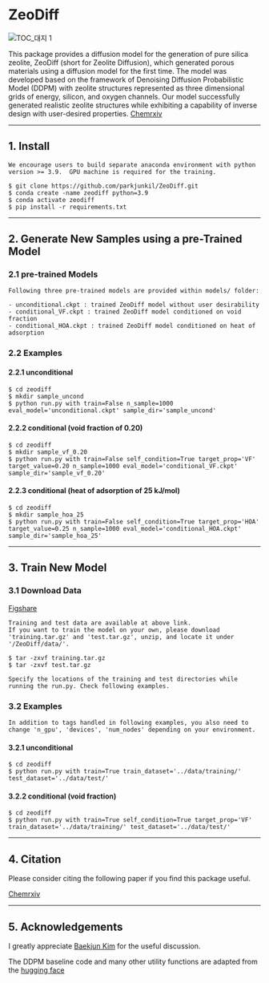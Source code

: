 # ZeoDiff

![TOC_대지 1](https://github.com/parkjunkil/ZeoDiff/assets/88761984/55831179-9b07-456c-ae6f-0692a7ad964c)

This package provides a diffusion model for the generation of pure silica zeolite, ZeoDiff (short for Zeolite Diffusion), which generated porous materials using a diffusion model for the first time. The model was developed based on the framework of Denoising Diffusion Probabilistic Model (DDPM) with zeolite structures represented as three dimensional grids of energy, silicon, and oxygen channels. Our model successfully generated realistic zeolite structures while exhibiting a capability of inverse design with user-desired properties.
[Chemrxiv](https://chemrxiv.org/engage/chemrxiv/article-details/64b62833ae3d1a7b0de69d62) 

---

## 1. Install

    We encourage users to build separate anaconda environment with python version >= 3.9.  GPU machine is required for the training.
    
    $ git clone https://github.com/parkjunkil/ZeoDiff.git
    $ conda create -name zeodiff python=3.9
    $ conda activate zeodiff
    $ pip install -r requirements.txt

---------------------------------------

## 2. Generate New Samples using a pre-Trained Model

### 2.1 pre-trained Models

    Following three pre-trained models are provided within models/ folder:
    
    - unconditional.ckpt : trained ZeoDiff model without user desirability
    - conditional_VF.ckpt : trained ZeoDiff model conditioned on void fraction
    - conditional_HOA.ckpt : trained ZeoDiff model conditioned on heat of adsorption

### 2.2 Examples

#### 2.2.1 unconditional

    $ cd zeodiff
    $ mkdir sample_uncond
    $ python run.py with train=False n_sample=1000 eval_model='unconditional.ckpt' sample_dir='sample_uncond'

#### 2.2.2 conditional (void fraction of 0.20)
    
    $ cd zeodiff
    $ mkdir sample_vf_0.20
    $ python run.py with train=False self_condition=True target_prop='VF' target_value=0.20 n_sample=1000 eval_model='conditional_VF.ckpt' sample_dir='sample_vf_0.20'
    
#### 2.2.3 conditional (heat of adsorption of 25 kJ/mol)

    $ cd zeodiff
    $ mkdir sample_hoa_25
    $ python run.py with train=False self_condition=True target_prop='HOA' target_value=0.25 n_sample=1000 eval_model='conditional_HOA.ckpt' sample_dir='sample_hoa_25'

---------------------------------------


## 3. Train New Model
    
### 3.1 Download Data    

[Figshare](https://figshare.com/articles/dataset/ZeoDiff/23538738)

    Training and test data are available at above link.
    If you want to train the model on your own, please download 'training.tar.gz' and 'test.tar.gz', unzip, and locate it under '/ZeoDiff/data/'.
    
    $ tar -zxvf training.tar.gz
    $ tar -zxvf test.tar.gz

    Specify the locations of the training and test directories while running the run.py. Check following examples.

### 3.2 Examples

    In addition to tags handled in following examples, you also need to change 'n_gpu', 'devices', 'num_nodes' depending on your environment.

#### 3.2.1 unconditional
    
    $ cd zeodiff
    $ python run.py with train=True train_dataset='../data/training/' test_dataset='../data/test/'
    
#### 3.2.2 conditional (void fraction)
    
    $ cd zeodiff
    $ python run.py with train=True self_condition=True target_prop='VF' train_dataset='../data/training/' test_dataset='../data/test/'
    
---------------------------------------
    
## 4. Citation

Please consider citing the following paper if you find this package useful.

[Chemrxiv](https://chemrxiv.org/engage/chemrxiv/article-details/64b62833ae3d1a7b0de69d62) 

---------------------------------------

## 5. Acknowledgements

I greatly appreciate [Baekjun Kim](https://github.com/good4488) for the useful discussion.

The DDPM baseline code and many other utility functions are adapted from the [hugging face](https://huggingface.co/blog/annotated-diffusion)

